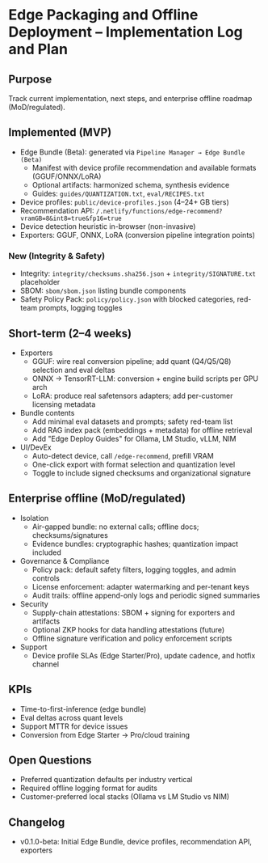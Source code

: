 # Edge Packaging and Offline Deployment – Implementation Log and Plan

## Purpose
Track current implementation, next steps, and enterprise offline roadmap (MoD/regulated).

## Implemented (MVP)
- Edge Bundle (Beta): generated via `Pipeline Manager → Edge Bundle (Beta)`
  - Manifest with device profile recommendation and available formats (GGUF/ONNX/LoRA)
  - Optional artifacts: harmonized schema, synthesis evidence
  - Guides: `guides/QUANTIZATION.txt`, `eval/RECIPES.txt`
- Device profiles: `public/device-profiles.json` (4–24+ GB tiers)
- Recommendation API: `/.netlify/functions/edge-recommend?vramGB=8&int8=true&fp16=true`
- Device detection heuristic in-browser (non-invasive)
- Exporters: GGUF, ONNX, LoRA (conversion pipeline integration points)
  
### New (Integrity & Safety)
- Integrity: `integrity/checksums.sha256.json` + `integrity/SIGNATURE.txt` placeholder
- SBOM: `sbom/sbom.json` listing bundle components
- Safety Policy Pack: `policy/policy.json` with blocked categories, red-team prompts, logging toggles

## Short-term (2–4 weeks)
- Exporters
  - GGUF: wire real conversion pipeline; add quant (Q4/Q5/Q8) selection and eval deltas
  - ONNX → TensorRT-LLM: conversion + engine build scripts per GPU arch
  - LoRA: produce real safetensors adapters; add per-customer licensing metadata
- Bundle contents
  - Add minimal eval datasets and prompts; safety red-team list
  - Add RAG index pack (embeddings + metadata) for offline retrieval
  - Add "Edge Deploy Guides" for Ollama, LM Studio, vLLM, NIM
- UI/DevEx
  - Auto-detect device, call `/edge-recommend`, prefill VRAM
  - One-click export with format selection and quantization level
  - Toggle to include signed checksums and organizational signature

## Enterprise offline (MoD/regulated)
- Isolation
  - Air-gapped bundle: no external calls; offline docs; checksums/signatures
  - Evidence bundles: cryptographic hashes; quantization impact included
- Governance & Compliance
  - Policy pack: default safety filters, logging toggles, and admin controls
  - License enforcement: adapter watermarking and per-tenant keys
  - Audit trails: offline append-only logs and periodic signed summaries
- Security
  - Supply-chain attestations: SBOM + signing for exporters and artifacts
  - Optional ZKP hooks for data handling attestations (future)
  - Offline signature verification and policy enforcement scripts
- Support
  - Device profile SLAs (Edge Starter/Pro), update cadence, and hotfix channel

## KPIs
- Time-to-first-inference (edge bundle)
- Eval deltas across quant levels
- Support MTTR for device issues
- Conversion from Edge Starter → Pro/cloud training

## Open Questions
- Preferred quantization defaults per industry vertical
- Required offline logging format for audits
- Customer-preferred local stacks (Ollama vs LM Studio vs NIM)

## Changelog
- v0.1.0-beta: Initial Edge Bundle, device profiles, recommendation API, exporters


